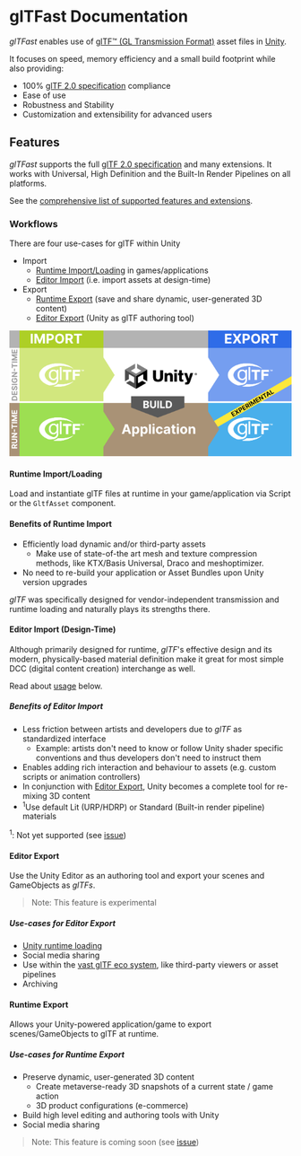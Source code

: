 # glTFast Documentation

*glTFast* enables use of [glTF™ (GL Transmission Format)][gltf] asset files in [Unity][unity].

It focuses on speed, memory efficiency and a small build footprint while also providing:

- 100% [glTF 2.0 specification][gltf-spec] compliance
- Ease of use
- Robustness and Stability
- Customization and extensibility for advanced users

## Features

*glTFast* supports the full [glTF 2.0 specification][gltf-spec] and many extensions. It works with Universal, High Definition and the Built-In Render Pipelines on all platforms.

See the [comprehensive list of supported features and extensions](./features.md).

### Workflows

There are four use-cases for glTF within Unity

- Import
    - [Runtime Import/Loading](ImportRuntime.md) in games/applications
    - [Editor Import](ImportEditor.md) (i.e. import assets at design-time)
- Export
    - [Runtime Export](ExportRuntime.md) (save and share dynamic, user-generated 3D content)
    - [Editor Export](ExportEditor.md) (Unity as glTF authoring tool)

![Schematic diagram of the four glTF workflows](Images/Unity-glTF-workflows.png "The four glTF workflows")

#### Runtime Import/Loading

Load and instantiate glTF files at runtime in your game/application via Script or the `GltfAsset` component.

#### Benefits of Runtime Import

- Efficiently load dynamic and/or third-party assets
    - Make use of state-of-the art mesh and texture compression methods, like KTX/Basis Universal, Draco and meshoptimizer.
- No need to re-build your application or Asset Bundles upon Unity version upgrades

*glTF* was specifically designed for vendor-independent transmission and runtime loading and naturally plays its strengths there.

#### Editor Import (Design-Time)

Although primarily designed for runtime, *glTF*'s effective design and its modern, physically-based material definition make it great for most simple DCC (digital content creation) interchange as well.

Read about [usage](ImportEditor.md) below.

##### Benefits of Editor Import

- Less friction between artists and developers due to *glTF* as standardized interface
    - Example: artists don't need to know or follow Unity shader specific conventions and thus developers don't need to instruct them
- Enables adding rich interaction and behaviour to assets (e.g. custom scripts or animation controllers)
- In conjunction with [Editor Export](ExportEditor.md), Unity becomes a complete tool for re-mixing 3D content
- <sup>1</sup>Use default Lit (URP/HDRP) or Standard (Built-in render pipeline) materials

<sup>1</sup>: Not yet supported (see [issue](https://github.com/atteneder/glTFast/issues/258))

#### Editor Export

Use the Unity Editor as an authoring tool and export your scenes and GameObjects as *glTFs*.

> Note: This feature is experimental

##### Use-cases for Editor Export

- [Unity runtime loading](ImportRuntime.md)
- Social media sharing
- Use within the [vast glTF eco system][gltf-projects], like third-party viewers or asset pipelines
- Archiving

#### Runtime Export

Allows your Unity-powered application/game to export scenes/GameObjects to glTF at runtime.

##### Use-cases for Runtime Export

- Preserve dynamic, user-generated 3D content
    - Create metaverse-ready 3D snapshots of a current state / game action
    - 3D product configurations (e-commerce)
- Build high level editing and authoring tools with Unity
- Social media sharing

> Note: This feature is coming soon (see [issue](https://github.com/atteneder/glTFast/issues/259))

[gltf]: https://www.khronos.org/gltf
[gltf-projects]: https://github.khronos.org/glTF-Project-Explorer
[unity]: https://unity.com
[gltf-spec]: https://www.khronos.org/registry/glTF/specs/2.0/glTF-2.0.html
